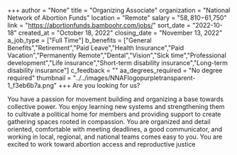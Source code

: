 +++
author = "None"
title = "Organizing Associate"
organization = "National Network of Abortion Funds"
location = "Remote"
salary = "$58,810-$61,750"
link = "https://abortionfunds.bamboohr.com/jobs/"
sort_date = "2022-10-18"
created_at = "October 18, 2022"
closing_date = "November 13, 2022"
a_job_type = ["Full Time"]
b_benefits = ["General Benefits","Retirement","Paid Leave","Health Insurance","Paid Vacation","Permanently Remote","Dental","Vision","Sick time","Professional development","Life insurance","Short-term disability insurance","Long-term disability insurance"]
c_feedback = ""
aa_degrees_required = "No degree required"
thumbnail = "../../images/NNAFlogopurpletransparent-1_f3eb6b7a.png"
+++
Are you looking for us?

You have a passion for movement building and organizing a base towards collective power. You enjoy learning new systems and strengthening them to cultivate a political home for members and providing support to create gathering spaces rooted in compassion. You are organized and detail oriented, comfortable with meeting deadlines, a good communicator, and working in local, regional, and national teams comes easy to you. You are excited to work toward abortion access and reproductive justice